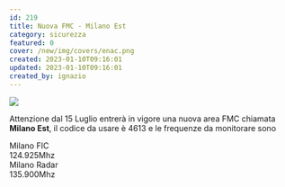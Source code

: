 ```yaml
---
id: 219
title: Nuova FMC - Milano Est
category: sicurezza
featured: 0
cover: /new/img/covers/enac.png
created: 2023-01-10T09:16:01
updated: 2023-01-10T09:16:01
created_by: ignazio
---
```


<a href="/new/img/stories/2012-fmc-milano-est.png">
  <img class="float-start mr-3 w-[300px]" src="/new/img/stories/2012-fmc-milano-est.png"/>
</a>

Attenzione dal 15 Luglio entrerà in vigore una nuova area FMC chiamata <strong>Milano Est</strong>, il codice da usare è 4613 e le frequenze da monitorare sono

<div class="grid grid-cols-[auto,1fr]">
  <div class="border-y border-orange-100 py-1 pr-4">Milano FIC</div>
  <div class="border-y border-orange-100 py-1 text-orange-500">124.925Mhz</div>
  <div class="border-b border-orange-100 py-1 pr-4">Milano Radar</div>
  <div class="border-b border-orange-100 py-1 text-orange-500">135.900Mhz</div>
</div>
